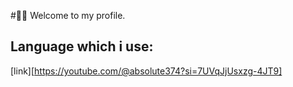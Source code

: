 #🤙🏼 Welcome to my profile. 
## Language which i use:
[link][https://youtube.com/@absolute374?si=7UVqJjUsxzg-4JT9]
